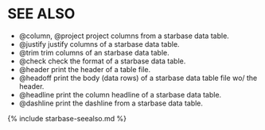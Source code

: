 SEE ALSO
========

- @column, @project project columns from a starbase data table.
- @justify justify columns of a starbase data table.
- @trim trim columns of an starbase data table.
- @check check the format of a starbase data table.
- @header print the header of a table file.
- @headoff print the body (data rows) of a starbase data table file wo/ the header.
- @headline print the column headline of a starbase data table.
- @dashline print the dashline from a starbase data table.


{% include starbase-seealso.md %}
